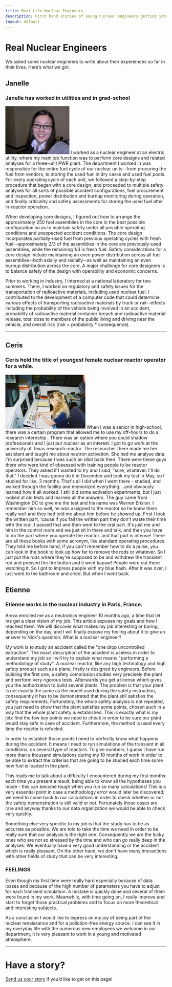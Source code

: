 ```yaml
---
title: Real Life Nuclear Engineers
description: First hand stories of young nuclear engineers getting into the field.
layout: default
---
```

<div class="row">
<div class="col-md-8" markdown="1">        

# Real Nuclear Engineers

We asked some nuclear engineers to write about their experiences so far in their lives. Here&rsquo;s
what we got. 

## Janelle
### Janelle has worked in utilities and in grad-school
<img class="float-right" title="Janelle" alt="Janelle" src="/img/jjsp.jpg"/>
I worked as a nuclear engineer at an electric utility, where my main
job function was to perform core designs and related analyses for a
three-unit PWR plant.  The department I worked in was responsible for
the entire fuel cycle of our nuclear units--from procuring the fuel
from vendors, to storing the used fuel in dry casks and used fuel
pools.  For every operating cycle of each unit, we followed a
step-by-step procedure that began with a core design, and proceeded to
multiple safety analyses for all sorts of possible accident
configurations, fuel procurement and inspection, power distribution
and burnup monitoring during operation, and finally criticality and
safety assessments for storing the used fuel after in-reactor
operation.

When developing core designs, I figured out how to arrange the
approximately 250 fuel assemblies in the core in the best possible
configuration so as to maintain safety under all possible operating
conditions and unexpected accident conditions.  The core design
incorporates partially-used fuel from previous operating cycles with
fresh fuel--approximately 2/3 of the assemblies in the core are
previously-used assemblies, while the remaining 1/3 is fresh fuel.
Safety considerations for a core design include maintaining an even
power distribution across all fuel assemblies--both axially and
radially--as well as maintaining an even burnup distribution across
the core.  A major challenge for core designers is to balance safety
of the design with operability and economic concerns.

Prior to working in industry, I interned at a national laboratory for
two summers.  There, I worked on regulatory and safety issues for the
transportation of radioactive materials, including used nuclear fuel.
I contributed to the development of a computer code that could
determine various effects of transporting radioactive materials by
truck or rail--effects including the probability of the vehicle being
involved in an accident, probability of radioactive material container
breach and radioactive material release, total dose to members of the
public living and driving near the vehicle, and overall risk (risk =
probability * consequence).

<hr/>

## Ceris

### Ceris held the title of youngest female nuclear reactor operator for a while.

<img class="float-right" style="width:250px" title="Ceris at the control panel" alt="Ceris at the control panel" src="/img/ceris.jpg"/>
When I was a senior in high-school, there was a certain program that allowed me to use my off-hours
to do a research internship . There was an option where you could shadow professionals and I just 
put nuclear as an interest. I got to go work at the university of Texas research reactor. The researcher there
made me her assistant and taught me about neutron activation. She had me analyse data. I'm surprised because I was such an idiot back then. 
There were these guys there who were kind of obsessed with training people to be reactor operators. They asked if I wanted to try and I said, 
"sure, whatever. I'll do that." I decided I was gonna do it in December and took my test in May, so I studied for like, 3 months. That's all I
did when I went there - studied, and walked through the facility and memorized everything.. .and obviously learned how it all worked. I still did some 
activation experiments, but I just looked at old tests and learned all the answers. The guy came from Washington DC to give me the test and his name was 
Warren Erision. I remember him so well, he was assigned to the reactor so he knew them really well and they had told me about him before he showed up. 
First I took the written part, 'cause if you fail the written part they don't waste their time with the oral. I passed that and then went to the oral part. 
It's just me and him in the control room and we just sit in there and talk. and then you have to do the part where you operate the reactor. and that part
is intense! There are all these books with some acronym, like standard operating procedures. They told me before hand, if you can't remember how to do a pulse, 
you can look in the book to look up how far to remove the rods or whatever. So I just put the rods where they're supposed to be and withdrew the transient rod and pressed
the fire button and it went kapaw! People were out there watching it. So I got to impress people with my blue flash. After it was over, I just went to the bathroom and cried. But when I went back.


## Etienne
### Etienne works in the nuclear industry in Paris, France. 



Areva enrolled me as a neutronics engineer 10 months ago, a time that let me get a clear vision of
my job. This article exposes my goals and how I reached  them. We will discover what makes my job
interesting or boring, depending on the day, and I will finally expose my feeling about it to give
an answer to Nick's question: What is a nuclear engineer?


My work is to study   an accident called the "one drop uncontrolled extraction". The exact
description of the accident is useless in order to understand my job so I will try to explain what
means "performing a methodology of study". A nuclear reactor, like any high technology and high
safety product such as a plane, firstly is designed by engineers. Before building the first one, a
safety commission studies very precisely the plant and perform very rigorous tests. Afterwards you
get a license which gives you the authorization to build several plants. The problem is that your
plant is not exactly the same as the model used during the safety instruction, consequently it has
to be demonstrated that the plant still satisfies the safety requirements. Fortunately, the whole
safety analysis is not repeated, you just need to show that the plant satisfies some points, chosen
such in a way that the whole plant safety is established. This is exactly what is my job: find the
few key points we need to check in order to be sure our plant would stay safe in case of accident.
Furthermore, the method is used every time the reactor is refueled.


In order to establish those points I need to perfectly know what happens during the accident. It
means I need to run simulations of the transient in all conditions, on several type of reactors. To
give numbers, I guess I have run more than a thousand simulations during my 10 months of work in
order to be able to extract the criterias that are going to be studied each time some new fuel is
loaded in the plant.


This leads me to talk about a difficulty I encountered during my first months: each time you present
a result, being able to know all the hypotheses you made - this can become tough when you run so
many calculations! This is a very essential point in case a methodology error would later be
discovered; we need to come back to our calculations in order to check whether or not the safety
demonstration is still valid or not. Fortunately those cases are rare and anyway thanks to our data
organization we would be able to check very quickly.



Something else very specific to my job is that the study has to be as accurate as possible. We are
told  to take the time we need in order to be really sure that our analysis is the right one.
Consequently we are the lucky ones who are not so stressed by the time and who can go really deep in
the analyses. We eventually have a very good understanding or the accident which is really pleasant.
On the other hand, we don't have many interactions with other fields of study that can be very
interesting.



### FEELINGS

Even though my first time were really hard especially because of data losses and because of the high
number of parameters you have to adjust for each transient simulation. A mistake is quickly done and
several of them were found in my work. Meanwhile, with time going on, I really improve and start to
forget those practical problems and to focus on more theoretical and interesting subjects.


As a conclusion I would like to express on my joy of being part of the nuclear renaissance and for a
pollution-free  energy source. I can see it in my everyday life with the numerous new employees we
welcome in our department, it is very pleasant to work in a young and motivated atmosphere.



<hr />


# Have a story?
<p><a href="/contact.html">Send us your story</a> if you&rsquo;d like to get on this page!</p>
</div>
